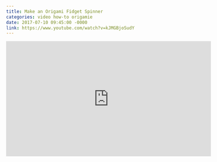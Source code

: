```yaml
---
title: Make an Origami Fidget Spinner
categories: video how-to origamie
date: 2017-07-10 09:45:00 -0000
link: https://www.youtube.com/watch?v=kJMGBjoSudY
---
```

<div><iframe width="560" height="315" src="https://www.youtube.com/embed/kJMGBjoSudY" frameborder="0" allowfullscreen></iframe></div>